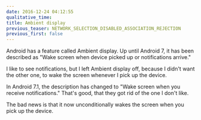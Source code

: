 ```yaml
---
date: 2016-12-24 04:12:55
qualitative_time: 
title: Ambient display
previous_teaser: NETWORK_SELECTION_DISABLED_ASSOCIATION_REJECTION
previous_first: false
---
```

Android has a feature called Ambient display.
Up until Android 7, it has been described as "Wake screen when device picked up or notifications arrive."

I like to see notifications, but I left Ambient display off, because I didn't want the other one, to wake the screen whenever I pick up the device.

In Android 7.1, the description has changed to "Wake screen when you receive notifications."
That's good, that they got rid of the one I don't like.

The bad news is that it now unconditionally wakes the screen when you pick up the device.
